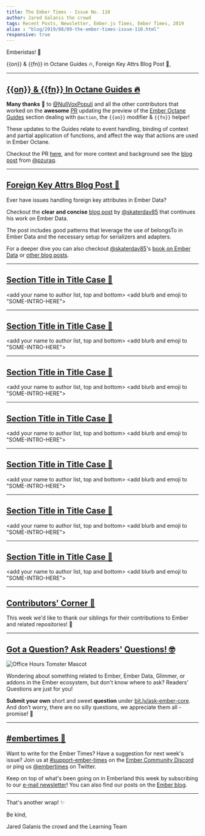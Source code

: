 ```yaml
---
title: The Ember Times - Issue No. 110
author: Jared Galanis the crowd
tags: Recent Posts, Newsletter, Ember.js Times, Ember Times, 2019
alias : "blog/2019/08/09-the-ember-times-issue-110.html"
responsive: true
---
```


<SAYING-HELLO-IN-YOUR-FAVORITE-LANGUAGE> Emberistas! 🐹

<SOME-INTRO-HERE-TO-KEEP-THEM-SUBSCRIBERS-READING>

{{on}} & {{fn}} in Octane Guides 🔥,
Foreign Key Attrs Blog Post 🔑,

---

## [{{on}} & {{fn}} In Octane Guides 🔥](https://github.com/ember-learn/guides-source/pull/912)

**Many thanks** 👏 to [@NullVoxPopuli](https://github.com/NullVoxPopuli) and all the other contributors that worked on the **awesome** [PR](https://github.com/ember-learn/guides-source/pull/912) updating the preview of the [Ember Octane Guides](https://octane-guides-preview.emberjs.com/release/templates/actions/) section dealing with `@action`, the `{{on}}` modifier & `{{fn}}` helper!

These updates to the Guides relate to event handling, binding of context and partial application of functions, and affect the way that actions are used in Ember Octane.

Checkout the PR [here](https://github.com/ember-learn/guides-source/pull/912), and for more context and background see the [blog post](https://www.pzuraq.com/ember-octane-update-action/) from [@pzuraq](https://github.com/pzuraq).

---

## [Foreign Key Attrs Blog Post 🔑](https://davidtang.io/2019/08/02/handling-foreign-key-attributes-in-an-api-with-ember-data.html)

Ever have issues handling foreign key attributes in Ember Data? 

Checkout the **clear and concise** [blog post](https://davidtang.io/2019/08/02/handling-foreign-key-attributes-in-an-api-with-ember-data.html) by [@skaterdav85](https://github.com/skaterdav85) that continues his work on Ember Data.

The post includes good patterns that leverage the use of belongsTo in Ember Data and the necessary setup for serializers and adapters.

For a deeper dive you can also checkout [@skaterdav85](https://github.com/skaterdav85)'s [book on Ember Data](https://leanpub.com/emberdatainthewild) or [other blog posts](https://davidtang.io/2019/07/21/embedded-records-in-ember-data-with-json-api.html).

---

## [Section Title in Title Case 🐹](#section-url)

<change section title emoji>
<consider adding some bold to your paragraph>
  
<add your name to author list, top and bottom>
<add blurb and emoji to "SOME-INTRO-HERE">
  
---

## [Section Title in Title Case 🐹](#section-url)

<change section title emoji>
<consider adding some bold to your paragraph>
  
<add your name to author list, top and bottom>
<add blurb and emoji to "SOME-INTRO-HERE">
  
---

## [Section Title in Title Case 🐹](#section-url)

<change section title emoji>
<consider adding some bold to your paragraph>
  
<add your name to author list, top and bottom>
<add blurb and emoji to "SOME-INTRO-HERE">
  
---

## [Section Title in Title Case 🐹](#section-url)

<change section title emoji>
<consider adding some bold to your paragraph>
  
<add your name to author list, top and bottom>
<add blurb and emoji to "SOME-INTRO-HERE">
  
---

## [Section Title in Title Case 🐹](#section-url)

<change section title emoji>
<consider adding some bold to your paragraph>
  
<add your name to author list, top and bottom>
<add blurb and emoji to "SOME-INTRO-HERE">
  
---

## [Section Title in Title Case 🐹](#section-url)

<change section title emoji>
<consider adding some bold to your paragraph>
  
<add your name to author list, top and bottom>
<add blurb and emoji to "SOME-INTRO-HERE">
  
---

## [Section Title in Title Case 🐹](#section-url)

<change section title emoji>
<consider adding some bold to your paragraph>
  
<add your name to author list, top and bottom>
<add blurb and emoji to "SOME-INTRO-HERE">
  
---

## [Contributors' Corner 👏](https://guides.emberjs.com/release/contributing/repositories/)

<p>This week we'd like to thank our siblings for their contributions to Ember and related repositories! 💖</p>

---

## [Got a Question? Ask Readers' Questions! 🤓](https://docs.google.com/forms/d/e/1FAIpQLScqu7Lw_9cIkRtAiXKitgkAo4xX_pV1pdCfMJgIr6Py1V-9Og/viewform)

<div class="blog-row">
  <img class="float-right small transparent padded" alt="Office Hours Tomster Mascot" title="Readers' Questions" src="/images/tomsters/officehours.png" />

  <p>Wondering about something related to Ember, Ember Data, Glimmer, or addons in the Ember ecosystem, but don't know where to ask? Readers’ Questions are just for you!</p>

<p><strong>Submit your own</strong> short and sweet <strong>question</strong> under <a href="https://bit.ly/ask-ember-core" target="rq">bit.ly/ask-ember-core</a>. And don’t worry, there are no silly questions, we appreciate them all - promise! 🤞</p>

</div>

---

## [#embertimes 📰](https://blog.emberjs.com/tags/newsletter.html) 

Want to write for the Ember Times? Have a suggestion for next week's issue? Join us at [#support-ember-times](https://discordapp.com/channels/480462759797063690/485450546887786506) on the [Ember Community Discord](https://discordapp.com/invite/zT3asNS) or ping us [@embertimes](https://twitter.com/embertimes) on Twitter.

Keep on top of what's been going on in Emberland this week by subscribing to our [e-mail newsletter](https://the-emberjs-times.ongoodbits.com/)! You can also find our posts on the [Ember blog](https://emberjs.com/blog/tags/newsletter.html).

---

That's another wrap! ✨

Be kind,

Jared Galanis the crowd and the Learning Team
